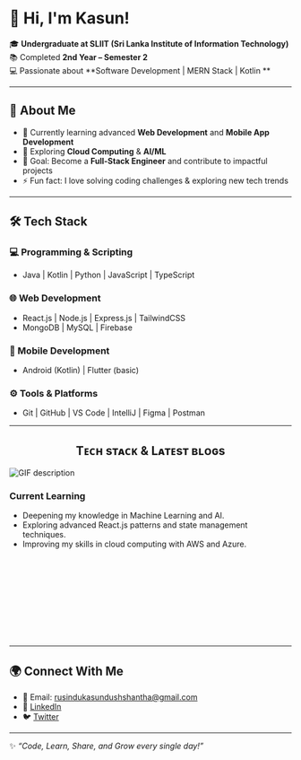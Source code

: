 # 👋 Hi, I'm Kasun!  

🎓 **Undergraduate at SLIIT (Sri Lanka Institute of Information Technology)**  
📚 Completed **2nd Year – Semester 2**  
💻 Passionate about **Software Development | MERN Stack | Kotlin **  

---

## 🚀 About Me  
- 🔭 Currently learning advanced **Web Development** and **Mobile App Development**  
- 🌱 Exploring **Cloud Computing** & **AI/ML**  
- 🎯 Goal: Become a **Full-Stack Engineer** and contribute to impactful projects  
- ⚡ Fun fact: I love solving coding challenges & exploring new tech trends  

---

## 🛠️ Tech Stack  
### 💻 Programming & Scripting  
- Java | Kotlin | Python | JavaScript | TypeScript  

### 🌐 Web Development  
- React.js | Node.js | Express.js | TailwindCSS  
- MongoDB | MySQL | Firebase  

### 📱 Mobile Development  
- Android (Kotlin) | Flutter (basic)  

### ⚙️ Tools & Platforms  
- Git | GitHub | VS Code | IntelliJ | Figma | Postman  

---


<!--Languages and Tools Section-->       
<h2 align="center">Tᴇᴄʜ sᴛᴀᴄᴋ & Lᴀᴛᴇsᴛ ʙʟᴏɢs</h2> 
<picture>
  <source media="(prefers-color-scheme: dark)" srcset="./Skills_Animation_Dark.gif">
  <source media="(prefers-color-scheme: light)" srcset="./Skills_Animation_White.gif">
  <img align="left" alt="GIF description" src="./Skills_Animation_White.gif">
</picture>
<br />

<h3 align="left">Current Learning</h3>
<ul align="left">
  <li>Deepening my knowledge in Machine Learning and AI.</li>
  <li>Exploring advanced React.js patterns and state management techniques.</li>
  <li>Improving my skills in cloud computing with AWS and Azure.</li>
</ul>
  
<h3 align="left"></h3>
<ul align="left">
 
</ul>
<br />
<br />
<br />
<br />
<br />
<br />
<br />
<br />


---

## 🌍 Connect With Me  
- 📧 Email: rusindukasundushshantha@gmail.com  
- 💼 [LinkedIn]()  
- 🐦 [Twitter]()  

---

✨ *“Code, Learn, Share, and Grow every single day!”*  
